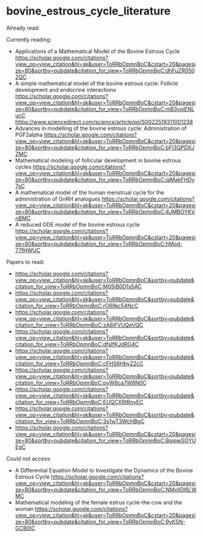 # bovine_estrous_cycle_literature


Already read:

Currently reading:
* Applications of a Mathematical Model of the Bovine Estrous Cycle
  https://scholar.google.com/citations?view_op=view_citation&hl=sk&user=ToRRbOpmnBoC&cstart=20&pagesize=80&sortby=pubdate&citation_for_view=ToRRbOpmnBoC:dhFuZR0502QC
* A simple mathematical model of the bovine estrous cycle: Follicle development and endocrine interactions
  https://scholar.google.com/citations?view_op=view_citation&hl=sk&user=ToRRbOpmnBoC&cstart=20&pagesize=80&sortby=pubdate&citation_for_view=ToRRbOpmnBoC:mB3voiENLucC
  https://www.sciencedirect.com/science/article/pii/S0022519311001238
* Advances in modelling of the bovine estrous cycle: Administration of PGF2alpha
  https://scholar.google.com/citations?view_op=view_citation&hl=sk&user=ToRRbOpmnBoC&cstart=20&pagesize=80&sortby=pubdate&citation_for_view=ToRRbOpmnBoC:bFI3QPDXJZMC
* Mathematical modeling of follicular development in bovine estrous cycles
  https://scholar.google.com/citations?view_op=view_citation&hl=sk&user=ToRRbOpmnBoC&cstart=20&pagesize=80&sortby=pubdate&citation_for_view=ToRRbOpmnBoC:qjMakFHDy7sC
* A mathematical model of the human menstrual cycle for the administration of GnRH analogues
  https://scholar.google.com/citations?view_op=view_citation&hl=sk&user=ToRRbOpmnBoC&cstart=20&pagesize=80&sortby=pubdate&citation_for_view=ToRRbOpmnBoC:4JMBOYKVnBMC
* A reduced ODE model of the bovine estrous cycle
  https://scholar.google.com/citations?view_op=view_citation&hl=sk&user=ToRRbOpmnBoC&cstart=20&pagesize=80&sortby=pubdate&citation_for_view=ToRRbOpmnBoC:hMod-77fHWUC


Papers to read:
* https://scholar.google.com/citations?view_op=view_citation&hl=sk&user=ToRRbOpmnBoC&sortby=pubdate&citation_for_view=ToRRbOpmnBoC:M05iB0D1s5AC
* https://scholar.google.com/citations?view_op=view_citation&hl=sk&user=ToRRbOpmnBoC&sortby=pubdate&citation_for_view=ToRRbOpmnBoC:rO6llkc54NcC
* https://scholar.google.com/citations?view_op=view_citation&hl=sk&user=ToRRbOpmnBoC&sortby=pubdate&citation_for_view=ToRRbOpmnBoC:zA6iFVUQeVQC
* https://scholar.google.com/citations?view_op=view_citation&hl=sk&user=ToRRbOpmnBoC&sortby=pubdate&citation_for_view=ToRRbOpmnBoC:dfsIfKJdRG4C
* https://scholar.google.com/citations?view_op=view_citation&hl=sk&user=ToRRbOpmnBoC&sortby=pubdate&citation_for_view=ToRRbOpmnBoC:cFHS6HbyZ2cC
* https://scholar.google.com/citations?view_op=view_citation&hl=sk&user=ToRRbOpmnBoC&sortby=pubdate&citation_for_view=ToRRbOpmnBoC:pyW8ca7W8N0C
* https://scholar.google.com/citations?view_op=view_citation&hl=sk&user=ToRRbOpmnBoC&sortby=pubdate&citation_for_view=ToRRbOpmnBoC:EUQCXRtRnyEC
* https://scholar.google.com/citations?view_op=view_citation&hl=sk&user=ToRRbOpmnBoC&sortby=pubdate&citation_for_view=ToRRbOpmnBoC:3s1wT3WcHBgC
* https://scholar.google.com/citations?view_op=view_citation&hl=sk&user=ToRRbOpmnBoC&cstart=20&pagesize=80&sortby=pubdate&citation_for_view=ToRRbOpmnBoC:BqipwSGYUEgC

Could not access:
* A Differential Equation Model to Investigate the Dynamics of the Bovine Estrous Cycle
  https://scholar.google.com/citations?view_op=view_citation&hl=sk&user=ToRRbOpmnBoC&cstart=20&pagesize=80&sortby=pubdate&citation_for_view=ToRRbOpmnBoC:NMxIlDl6LWMC
* Mathematical modeling of the female estrus cycle-the cow and the woman
  https://scholar.google.com/citations?view_op=view_citation&hl=sk&user=ToRRbOpmnBoC&cstart=20&pagesize=80&sortby=pubdate&citation_for_view=ToRRbOpmnBoC:9yKSN-GCB0IC
